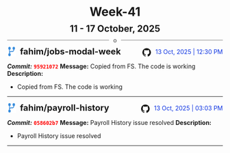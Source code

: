 <h1 style="text-align:center; margin-bottom:10px">Week-41</h1>
<h2 style="text-align:center; margin:0px">11 - 17 October, 2025</h2>
<div style="display: flex; align-items: center; justify-content: center;">
  <hr style="flex: 1; background-color: gray;" />
  <span style="padding: 0 10px;font-weight:bold; color:gray">o</span>
  <hr style="flex: 1; background-color: gray;" />
</div>

<div style="display: flex; justify-content: space-between; align-items:end;">
  <div style="display:flex">
      <img src="../assets/branch.svg" alt="GitHub Logo"  style="width:20px; margin:0 10px 0 0">
      <h3 style="margin: 0; padding:0; font-weight: bold; font-size:20px;">fahim/jobs-modal-week</h3>
  </div>
  <div style="display:flex">
  <img src="../assets/github.svg" alt="GitHub Logo" style="width:20px">
    <span style="color:rgb(16, 54, 226); text-align: right; margin:0 0 0 10px; padding:0px;">13 Oct, 2025 | 12:30 PM</span>
  </div>
</div>

**_Commit:_** <code style="color: red; font-weight: bold;">95921072</code>
**Message:** Copied from FS. The code is working
**Description:**
- Copied from FS. The code is working
---
<div style="display: flex; justify-content: space-between; align-items:end;">
  <div style="display:flex">
      <img src="../assets/branch.svg" alt="GitHub Logo"  style="width:20px; margin:0 10px 0 0">
      <h3 style="margin: 0; padding:0; font-weight: bold; font-size:20px;">fahim/payroll-history</h3>
  </div>
  <div style="display:flex">
  <img src="../assets/github.svg" alt="GitHub Logo" style="width:20px">
    <span style="color:rgb(16, 54, 226); text-align: right; margin:0 0 0 10px; padding:0px;">13 Oct, 2025 | 03:03 PM</span>
  </div>
</div>

**_Commit:_** <code style="color: red; font-weight: bold;">058602b7</code>
**Message:** Payroll History issue resolved
**Description:**
- Payroll History issue resolved
---

